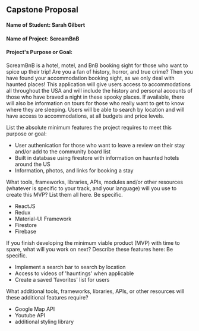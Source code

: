 ## Capstone Proposal

#### Name of Student: Sarah Gilbert

#### Name of Project: ScreamBnB

#### Project's Purpose or Goal: 
ScreamBnB is a hotel, motel, and BnB booking sight for those who want to spice up their trip! Are you a fan of history, horror, and true crime? Then you have found your accommodation booking sight, as we only deal with haunted places! This application will give users access to accommodations all throughout the USA and will include the history and personal accounts of those who have braved a night in these spooky places. If available, there will also be information on tours for those who really want to get to know where they are sleeping. Users will be able to search by location and will have access to accommodations, at all budgets and price levels.

List the absolute minimum features the project requires to meet this purpose or goal:

* User authenication for those who want to leave a review on their stay and/or add to the community board list
* Built in database using firestore with information on haunted hotels around the US
* Information, photos, and links for booking a stay

What tools, frameworks, libraries, APIs, modules and/or other resources (whatever is specific to your track, and your language) will you use to create this MVP? List them all here. Be specific.

* ReactJS 
* Redux
* Material-UI Framework
* Firestore
* Firebase

If you finish developing the minimum viable product (MVP) with time to spare, what will you work on next? Describe these features here: Be specific.

* Implement a search bar to search by location
* Access to videos of 'hauntings' when applicable
* Create a saved 'favorites' list for users

What additional tools, frameworks, libraries, APIs, or other resources will these additional features require?

* Google Map API
* Youtube API 
* additional styling library 